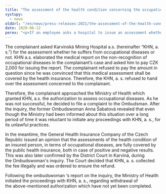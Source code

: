 ```yaml
---
title: "The assessment of the health condition concerning the occupational diseases of the insured person is free of charge"
vystupy:
  - news
oldUrl: "/en/news/press-releases-2021/the-assessment-of-the-health-condition-concerning-the-occupational-diseases-of-the-insured-person-is/"
date: 2020-06-12
perex: "<p>If an employee asks a hospital to issue an assessment whether he suffers an occupational disease the evaluation of his state of health is covered by the public health insurance &ndash; regardless whether the outcome is positive or negative.</p>"
---
```


<!-- imported from the old website -->

<p>The complainant asked Karvinská Mining Hospital a.s. (hereinafter “KHN, a. s.”) for the assessment whether he suffers from occupational diseases or not. KHN a.s. elaborated the medical report on the non-recognition of occupational diseases in the complainant’s case and asked him to pay CZK 2,000 for issuing the report. The complainant refused to pay the amount in question since he was convinced that this medical assessment shall be covered by the health insurance. Therefore, the KHN, a. s. refused to hand over the assessment concerned to the complainant.</p> <p>Therefore, the complainant approached the Ministry of Health which granted KHN, a.s. the authorization to assess occupational diseases. As he was not successful, he decided to file a complaint to the Ombudsman. After the inquiry, the former Ombudswoman Anna Šabatová revealed that even though the Ministry had been informed about this situation over a long period of time it was reluctant to initiate any proceedings with KHN, a. s., for its unlawful practices.</p> <p>In the meantime, the General Health Insurance Company of the Czech Republic issued an opinion that the assessments of the health condition of an insured person, in terms of occupational diseases, are fully covered by the public health insurance, both in case of positive and negative results. This was also later confirmed by the District Court in Karviná, during the Ombudswoman's inquiry. The Court decided that KHN, a. s. collected the fee illegally and was ordered to ensure the refund.</p> Following the ombudswoman ‘s report on the inquiry, the Ministry of Health initiated the proceedings with KHN, a. s., regarding withdrawal of the above-mentioned authorization which have not yet been completed.

